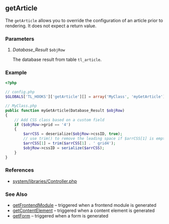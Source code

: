 getArticle
----------

The `getArticle` allows you to override the configuration of an article prior to rendering. It does not expect a return value.


### Parameters ###

1. *Database_Result* `$objRow`

	The database result from table `tl_article`.


### Example ###

```php
<?php

// config.php
$GLOBALS['TL_HOOKS']['getArticle'][] = array('MyClass', 'myGetArticle');

// MyClass.php
public function myGetArticle(Database_Result $objRow)
{
	// Add CSS class based on a custom field
	if ($objRow->grid == '4')
	{
		$arrCSS = deserialize($objRow->cssID, true);
		// use trim() to remove the leading space if $arrCSS[1] is empty
		$arrCSS[1] = trim($arrCSS[1] . ' grid4');
		$objRow->cssID = serialize($arrCSS);
	}
}
```


### References ###

- [system/libraries/Controller.php](https://github.com/contao/core/blob/2.11.7/system/libraries/Controller.php#L432)


### See Also ###

- [getFrontendModule](getFrontendModule.md) – triggered when a frontend module is generated
- [getContentElement](getContentElement.md) – triggered when a content element is generated
- [getForm](getForm.md) – triggered when a form is generated

